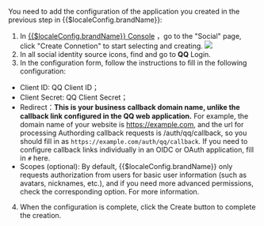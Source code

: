<IntegrationDetailCard :title="`Fill in the QQ Web application configuration at ${$localeConfig.brandName}`">

You need to add the configuration of the application you created in the previous step in {{$localeConfig.brandName}}:

1. In [{{$localeConfig.brandName}} Console](https://console.authing.cn) ，go to the "Social" page, click "Create Connetion" to start selecting and creating.
![](~@imagesEnUs/connections/create-social-idp.jpg)
2. In all social identity source icons, find and go to **QQ** Login.
3. In the configuration form, follow the instructions to fill in the following configuration:

- Client ID: QQ Client ID；
- Client Secret: QQ Client Secret；
- Redirect：**This is your business callback domain name, unlike the callback link configured in the QQ web application.** For example, the domain name of your website is https://example.com, and the url for processing Authording callback requests is /auth/qq/callback, so you should fill in as `https://example.com/auth/qq/callback`. If you need to configure callback links individually in an OIDC or OAuth application, fill in `#` here.
- Scopes (optional): By default, {{$localeConfig.brandName}} only requests authorization from users for basic user information (such as avatars, nicknames, etc.), and if you need more advanced permissions, check the corresponding option. For more information.

4. When the configuration is complete, click the Create button to complete the creation.

</IntegrationDetailCard>
